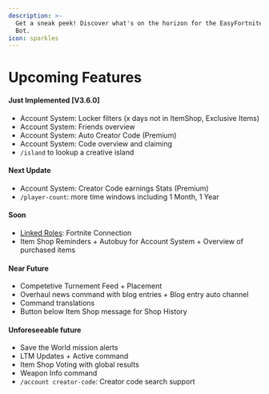 ```yaml
---
description: >-
  Get a sneak peek! Discover what's on the horizon for the EasyFortniteStats
  Bot.
icon: sparkles
---
```


# Upcoming Features

#### Just Implemented \[V3.6.0]

* Account System: Locker filters (x days not in ItemShop, Exclusive Items)
* Account System: Friends overview
* Account System: Auto Creator Code (Premium)
* Account System: Code overview and claiming
* `/island` to lookup a creative island

#### Next Update

* Account System: Creator Code earnings Stats (Premium)
* `/player-count`: more time windows including 1 Month, 1 Year

#### Soon

* [Linked Roles](https://discord.com/build/linked-roles): Fortnite Connection
* Item Shop Reminders + Autobuy for Account System + Overview of purchased items

#### Near Future

* Competetive Turnement Feed + Placement
* Overhaul news command with blog entries + Blog entry auto channel
* Command translations
* Button below Item Shop message for Shop History

#### Unforeseeable future

* Save the World mission alerts
* LTM Updates + Active command
* Item Shop Voting with global results
* Weapon Info command
* `/account creator-code`: Creator code search support
